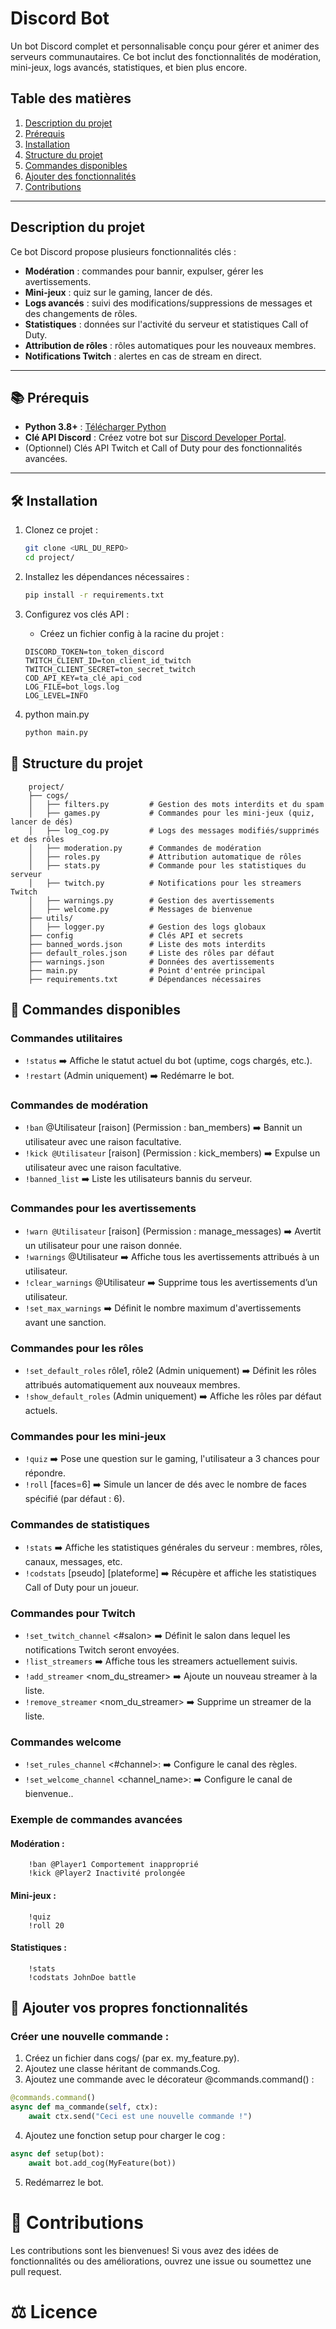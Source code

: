 # Discord Bot
Un bot Discord complet et personnalisable conçu pour gérer et animer des serveurs communautaires.
Ce bot inclut des fonctionnalités de modération, mini-jeux, logs avancés, statistiques, et bien plus encore.

## Table des matières

1. [Description du projet](#description-du-projet)
2. [Prérequis](#prérequis)
3. [Installation](#installation)
4. [Structure du projet](#structure-du-projet)
5. [Commandes disponibles](#commandes-disponibles)
6. [Ajouter des fonctionnalités](#ajouter-des-fonctionnalités)
7. [Contributions](#contributions)

---

## Description du projet

Ce bot Discord propose plusieurs fonctionnalités clés :
- **Modération** : commandes pour bannir, expulser, gérer les avertissements.
- **Mini-jeux** : quiz sur le gaming, lancer de dés.
- **Logs avancés** : suivi des modifications/suppressions de messages et des changements de rôles.
- **Statistiques** : données sur l'activité du serveur et statistiques Call of Duty.
- **Attribution de rôles** : rôles automatiques pour les nouveaux membres.
- **Notifications Twitch** : alertes en cas de stream en direct.

---

## 📚 Prérequis

- **Python 3.8+** : [Télécharger Python](https://www.python.org/downloads/)
- **Clé API Discord** : Créez votre bot sur [Discord Developer Portal](https://discord.com/developers/applications).
- (Optionnel) Clés API Twitch et Call of Duty pour des fonctionnalités avancées.

---

## 🛠️ Installation

1. Clonez ce projet :
   ```bash
   git clone <URL_DU_REPO>
   cd project/
    ```
   
2. Installez les dépendances nécessaires :
    ```bash
    pip install -r requirements.txt
   ```
   
3. Configurez vos clés API :
    * Créez un fichier config à la racine du projet :
    ```
    DISCORD_TOKEN=ton_token_discord
    TWITCH_CLIENT_ID=ton_client_id_twitch
    TWITCH_CLIENT_SECRET=ton_secret_twitch
    COD_API_KEY=ta_clé_api_cod
    LOG_FILE=bot_logs.log
    LOG_LEVEL=INFO
    ```
   
4. python main.py
    ```bash
   python main.py
    ```

## 🧩 Structure du projet
```
    project/
    ├── cogs/
    │   ├── filters.py         # Gestion des mots interdits et du spam
    │   ├── games.py           # Commandes pour les mini-jeux (quiz, lancer de dés)
    │   ├── log_cog.py         # Logs des messages modifiés/supprimés et des rôles
    │   ├── moderation.py      # Commandes de modération
    │   ├── roles.py           # Attribution automatique de rôles
    │   ├── stats.py           # Commande pour les statistiques du serveur
    │   ├── twitch.py          # Notifications pour les streamers Twitch
    │   ├── warnings.py        # Gestion des avertissements
    │   ├── welcome.py         # Messages de bienvenue
    ├── utils/
    │   ├── logger.py          # Gestion des logs globaux
    ├── config                 # Clés API et secrets
    ├── banned_words.json      # Liste des mots interdits
    ├── default_roles.json     # Liste des rôles par défaut
    ├── warnings.json          # Données des avertissements
    ├── main.py                # Point d'entrée principal
    ├── requirements.txt       # Dépendances nécessaires
```

## 📜 Commandes disponibles
### Commandes utilitaires
* ```!status```
➡️ Affiche le statut actuel du bot (uptime, cogs chargés, etc.).
* ```!restart``` (Admin uniquement)
➡️ Redémarre le bot.

### Commandes de modération
* ```!ban``` @Utilisateur [raison] (Permission : ban_members)
➡️ Bannit un utilisateur avec une raison facultative.
* ```!kick @Utilisateur``` [raison] (Permission : kick_members)
➡️ Expulse un utilisateur avec une raison facultative.
* ```!banned_list```
➡️ Liste les utilisateurs bannis du serveur.

### Commandes pour les avertissements
* ```!warn @Utilisateur``` [raison] (Permission : manage_messages)
➡️ Avertit un utilisateur pour une raison donnée.
* ```!warnings``` @Utilisateur
➡️ Affiche tous les avertissements attribués à un utilisateur.
* ```!clear_warnings``` @Utilisateur
➡️ Supprime tous les avertissements d’un utilisateur.
* ```!set_max_warnings``` <nombre>
➡️ Définit le nombre maximum d'avertissements avant une sanction.

### Commandes pour les rôles
* ```!set_default_roles``` rôle1, rôle2 (Admin uniquement)
➡️ Définit les rôles attribués automatiquement aux nouveaux membres.
* ```!show_default_roles``` (Admin uniquement)
➡️ Affiche les rôles par défaut actuels.

### Commandes pour les mini-jeux
* ```!quiz```
➡️ Pose une question sur le gaming, l'utilisateur a 3 chances pour répondre.
* ```!roll``` [faces=6]
➡️ Simule un lancer de dés avec le nombre de faces spécifié (par défaut : 6).

### Commandes de statistiques
* ```!stats```
➡️ Affiche les statistiques générales du serveur : membres, rôles, canaux, messages, etc.
* ```!codstats``` [pseudo] [plateforme]
➡️ Récupère et affiche les statistiques Call of Duty pour un joueur.

### Commandes pour Twitch
* ```!set_twitch_channel``` <#salon>
➡️ Définit le salon dans lequel les notifications Twitch seront envoyées.
* ```!list_streamers```
➡️ Affiche tous les streamers actuellement suivis.
* ```!add_streamer``` <nom_du_streamer>
➡️ Ajoute un nouveau streamer à la liste.
* ```!remove_streamer``` <nom_du_streamer>
➡️ Supprime un streamer de la liste.
### Commandes welcome
* ```!set_rules_channel``` <#channel>: 
➡️ Configure le canal des règles.
* ```!set_welcome_channel``` <channel_name>: 
➡️ Configure le canal de bienvenue..


### Exemple de commandes avancées

#### Modération :
```
    !ban @Player1 Comportement inapproprié
    !kick @Player2 Inactivité prolongée
```

#### Mini-jeux :
```
    !quiz
    !roll 20

```

#### Statistiques :
```
    !stats
    !codstats JohnDoe battle
```

## 🔧 Ajouter vos propres fonctionnalités

### Créer une nouvelle commande :
1. Créez un fichier dans cogs/ (par ex. my_feature.py).
2. Ajoutez une classe héritant de commands.Cog.
3. Ajoutez une commande avec le décorateur @commands.command() :
```python
@commands.command()
async def ma_commande(self, ctx):
    await ctx.send("Ceci est une nouvelle commande !")
```

4. Ajoutez une fonction setup pour charger le cog :
```python
async def setup(bot):
    await bot.add_cog(MyFeature(bot))
```

5. Redémarrez le bot.

# 🤝 Contributions
Les contributions sont les bienvenues! Si vous avez des idées de fonctionnalités ou des améliorations, ouvrez une issue ou soumettez une pull request.

# ⚖️ Licence



